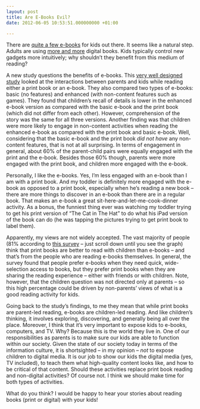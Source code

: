 ```yaml
---
layout: post
title: Are E-Books Evil?
date: 2012-06-05 10:53:51.000000000 +01:00

---
```

There are [quite a few e-books](http://nyti.ms/gxJOOX) for kids out there. It seems like a natural step. Adults are using [more and more](http://libraries.pewinternet.org/2012/04/04/the-rise-of-e-reading/) digital books. Kids typically control new gadgets more intuitively; why shouldn’t they benefit from this medium of reading?

A new study questions the benefits of e-books. This [very well designed study](http://www.joanganzcooneycenter.org/Reports-35.html) looked at the interactions between parents and kids while reading either a print book or an e-book. They also compared two types of e-books: basic (no features) and enhanced (with non-content features such as games). They found that children’s recall of details is lower in the enhanced e-book version as compared with the basic e-book and the print book (which did not differ from each other). However, comprehension of the story was the same for all three versions. Another finding was that children were more likely to engage in non-content activities when reading the enhanced e-book as compared with the print book and basic e-book. Well, considering that the basic e-book and the print book _did not have_ any non-content features, that is not at all surprising. In terms of engagement in general, about 60% of the parent-child pairs were equally engaged with the print and the e-book. Besides those 60% though, parents were more engaged with the print book, and children more engaged with the e-book.

Personally, I like the e-books. Yes, I’m less engaged with an e-book than I am with a print book. And my toddler is definitely more engaged with the e-book as opposed to a print book, especially when he’s reading a new book – there are more things to discover in an e-book than there are in a regular book. That makes an e-book a great sit-here-and-let-me-cook-dinner activity. As a bonus, the funniest thing ever was watching my toddler trying to get his print version of “The Cat in The Hat” to do what his iPad version of the book can do (he was tapping the pictures trying to get print book to label them).

Apparently, my views are not widely accepted. The vast majority of people (81% according to [this survey](http://libraries.pewinternet.org/2012/04/04/the-rise-of-e-reading/) – just scroll down until you see the graph) think that print books are better to read with children than e-books – and that’s from the people who are reading e-books themselves. In general, the survey found that people prefer e-books when they need quick, wide-selection access to books, but they prefer print books when they are sharing the reading experience – either with friends or with children. Note, however, that the children question was not directed only at parents – so this high percentage could be driven by non-parents’ views of what is a good reading activity for kids.

Going back to the study’s findings, to me they mean that while print books are parent-led reading, e-books are children-led reading. And like children’s thinking, it involves exploring, discovering, and generally being all over the place. Moreover, I think that it’s very important to expose kids to e-books, computers, and TV. Why? Because this is the world they live in. One of our responsibilities as parents is to make sure our kids are able to function within our society. Given the state of our society today in terms of the information culture, it is shortsighted – in my opinion – _not_ to expose children to digital media. It is our job to show our kids the digital media (yes, TV included), to teach them what high-quality content looks like, and how to be critical of that content. Should these activities replace print book reading and non-digital activities? Of course not. I think we should make time for both types of activities.

What do you think? I would be happy to hear your stories about reading books (print or digital) with your kids!

